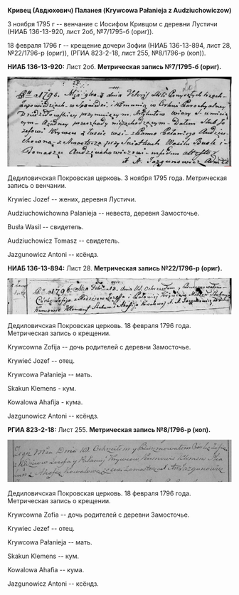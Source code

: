 **Кривец (Авдюхович) Паланея (Krywcowa Pałanieja z Audziuchowiczow)**

3 ноября 1795 г -- венчание с Иосифом Кривцом с деревни Лустичи (НИАБ
136-13-920, лист 2об, №7/1795-б (ориг)).

18 февраля 1796 г -- крещение дочери Зофии (НИАБ 136-13-894, лист 28,
№22/1796-р (ориг)), (РГИА 823-2-18, лист 255, №8/1796-р (коп)).

**НИАБ 136-13-920:** Лист 2об. **Метрическая запись №7/1795-б (ориг).**

![](./media/17dfce5345988a98690812aaeb557b627d19e396.png)

Дедиловичская Покровская церковь. 3 ноября 1795 года. Метрическая запись
о венчании.

Krywiec Jozef -- жених, деревня Лустичи.

Audziuchowichоwna Palanieja -- невеста, деревня Замосточье.

Busła Wasil -- свидетель.

Audziuchowicz Tomasz -- свидетель.

Jazgunowicz Antoni -- ксёндз.

**НИАБ 136-13-894:** Лист 28. **Метрическая запись №22/1796-р (ориг).**

![](./media/9bf7b13e1a7e7d8db832023eb3c99aac359c0854.png)

Дедиловичская Покровская церковь. 18 февраля 1796 года. Метрическая
запись о крещении.

Krywcowna Zofija -- дочь родителей с деревни Замосточье.

Krywieć Jozef -- отец.

Krywcowa Pałanieja -- мать.

Skakun Klemens - кум.

Kowalowa Ahafija - кума.

Jazgunowicz Antoni -- ксёндз.

**РГИА 823-2-18:** Лист 255. **Метрическая запись №8/1796-р (коп).**

![](./media/e104c1c8fa5d4388b6b18d7e375d915e029101bb.png)

Дедиловичская Покровская церковь. 18 февраля 1796 года. Метрическая
запись о крещении.

Krywcowna Zofia -- дочь родителей с деревни Замосточье.

Krywiec Jezef -- отец.

Krywcowa Pałanieja -- мать.

Skakun Klemens -- кум.

Kowalowa Ahafia -- кума.

Jazgunowicz Antoni -- ксёндз.
